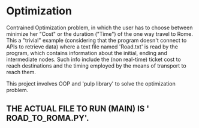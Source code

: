 # Optimization
Contrained Optimization problem, in which the user has to choose between minimize her "Cost" or the duration ("Time")  of the one way travel to Rome. This a "trivial" example (considering that the program doesn't connect to APIs to retrieve data) where a text file named 'Road.txt' is read by the program, which contains information about the initial, ending and intermediate nodes. Such info include the (non real-time) ticket cost to reach destinations and the timing employed by the means of transport to reach them.

This project involves OOP and 'pulp library' to solve the optimization problem.
## THE ACTUAL FILE TO RUN (MAIN) IS ' ROAD_TO_ROMA.PY'.
 
